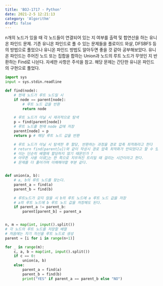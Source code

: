 ```yaml
---
title: 'BOJ-1717 - Python'
date: 2021-2-5 12:21:13
category: 'Algorithm'
draft: false
---
```

n개의 노드가 있을 때 각 노드들이 연결되어 있는 지 여부를 출력 및 합연산을 하는 유니온 파인드 문제. 기존 유니온 파인드로 풀 수 있는 문제들을 플로이드 와샬, DFSBFS 등의 방법으로 풀었으나 유니온 파인드 방법도 알아두면 좋을 것 같아 공부해보았다. 유니온 파인드는 주어진 노드 또는 집합을 합하는 Union과 노드의 루트 노드가 무엇인 지 반환하는 Find로 나뉜다. 자세한 사항은 주석을 참고. 해당 문제는 간단한 유니온 파인드의 구현으로 풀었다.
```python
import sys
input = sys.stdin.readline

def find(node):
    # 현재 노드가 루트 노드일 시
    if node == parent[node]:
        # 루트 노드 값을 반환
        return node

    # 루트 노드가 아닐 시 재귀적으로 탐색
    p = find(parent[node])
    # 루트 노드를 현재 node 값에 저장
    parent[node] = p
    return p # 해당 루트 노드 값을 반환

    # 루트 노드가 아닐 시 탐색한 후 할당, 반환하는 과정을 경로 압축 최적화라고 한다
    # return find(parent[u])와 같이 작성시 경로 압축 최적화가 안되었다고 할 수 있는데
    # 이는 단순히 배열에 할당하지 않기 때문인가 ?
    # 아무튼 사용 이유는 한 쪽으로 치우쳐진 트리일 때 걸리는 시간이라고 한다.
    # 문제를 더 풀어가며 이해해야할 부분 같다.


def union(a, b):
    # a, b의 루트 노드를 찾는다.
    parent_a = find(a)
    parent_b = find(b)

    # 루트노드가 갖지 않을 시 b의 루트 노드에 a 루트 노드 값을 저장
    # a의 루트 노드에 b 루트 노드 값을 저장해도 된다.
    if parent_a != parent_b:
        parent[parent_b] = parent_a


n, m = map(int, input().split())
# 각 노드의 루트 노드를 저장할 배열
# 처음에는 자기 자신을 루트 노드로 생성
parent = [i for i in range(n+1)]

for _ in range(m):
    c, a, b = map(int, input().split())
    if c == 0:
        union(a, b)
    else:
        parent_a = find(a)
        parent_b = find(b)
        print("YES" if parent_a == parent_b else "NO")

```